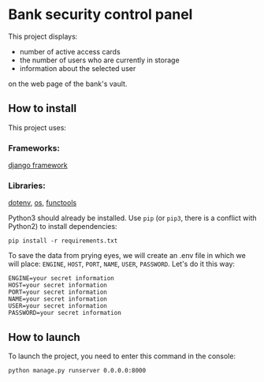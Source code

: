 # Bank security control panel
This project displays:
- number of active access cards
- the number of users who are currently in storage
- information about the selected user
  
on the web page of the bank's vault.
## How to install
This project uses: 
### Frameworks: 
[django framework](https://proglib.io/p/django-s-nulya-chast-1-pishem-mnogopolzovatelskiy-blog-dlya-kluba-lyubiteley-zadach-python-2022-06-06?ysclid=m98dche8su133012813)
### Libraries: 
[dotenv](https://betterdatascience-page.pages.dev/python-dotenv/), [os](https://docs.python.org/3/library/os.html), [functools](https://docs.python.org/3/library/functools.html)

Python3 should already be installed. Use `pip` (or `pip3`, there is a conflict with Python2) to install dependencies:
```
pip install -r requirements.txt
```
To save the data from prying eyes, we will create an .env file in which we will place: `ENGINE`, `HOST`, `PORT`, `NAME`, `USER`, `PASSWORD`.
Let's do it this way: 
```
ENGINE=your secret information
HOST=your secret information
PORT=your secret information
NAME=your secret information
USER=your secret information
PASSWORD=your secret information
```
## How to launch
To launch the project, you need to enter this command in the console:
```
python manage.py runserver 0.0.0.0:8000
```

